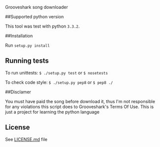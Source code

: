 Grooveshark song downloader

##Supported python version

This tool was test with python `3.3.2`.

##Installation

Run `setup.py install`

## Running tests

To run unittests:
`$ ./setup.py test`
or
`$ nosetests`

To check code style:
`$ ./setup.py pep8`
or
`$ pep8 ./`

##Disclamer

You must have paid the song before download it, thus I'm not responsible for any violations this script does to Grooveshark's Terms Of Use.
This is just a project for learning the python language


## License
   See [LICENSE.md](LICENSE.md) file
